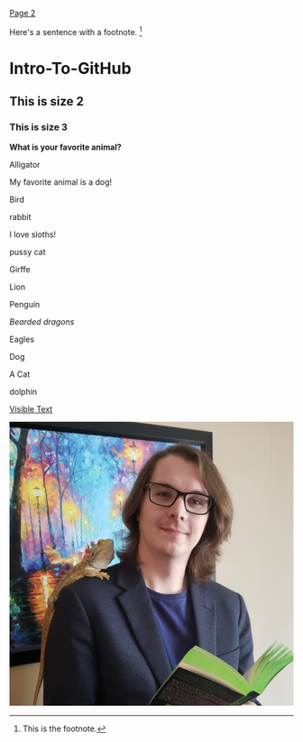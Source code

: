 [Page 2](https://danielbrett.github.io/Intro-To-GitHub/Page2.md)


Here's a sentence with a footnote. [^1]



# Intro-To-GitHub

## This is size 2

### This is size 3

**What is your favorite animal?**

Alligator

My favorite animal is a dog!

Bird

rabbit

I love sloths!

pussy cat

Girffe

Lion

Penguin

*Bearded dragons*

Eagles

Dog

A Cat

dolphin


[Visible Text](https://www.google.ca/)

![Image of Daniel and Lizard](Daniel_Headshot_Library.jpg)





[^1]: This is the footnote.
